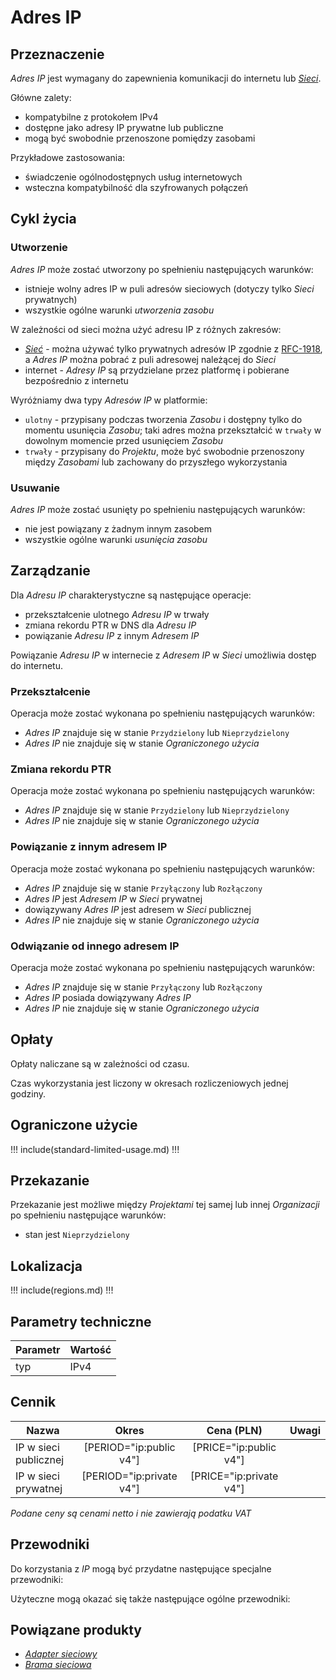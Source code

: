 # Adres IP

## Przeznaczenie

*Adres IP* jest wymagany do zapewnienia komunikacji do internetu lub *[Sieci](/resource/networking/network.md)*.

Główne zalety:

 * kompatybilne z protokołem IPv4
 * dostępne jako adresy IP prywatne lub publiczne
 * mogą być swobodnie przenoszone pomiędzy zasobami

Przykładowe zastosowania:

 * świadczenie ogólnodostępnych usług internetowych
 * wsteczna kompatybilność dla szyfrowanych połączeń

## Cykl życia

### Utworzenie

*Adres IP* może zostać utworzony po spełnieniu następujących warunków:

 * istnieje wolny adres IP w puli adresów sieciowych (dotyczy tylko *Sieci* prywatnych)
 * wszystkie ogólne warunki *utworzenia zasobu*

W zależności od sieci można użyć adresu IP z różnych zakresów:

 * *[Sieć](/resource/networking/network.md)* - można używać tylko prywatnych adresów IP zgodnie z [RFC-1918](https://tools.ietf.org/html/rfc1918), a *Adres IP* można pobrać z puli adresowej należącej do *Sieci*
 * internet - *Adresy IP* są przydzielane przez platformę i pobierane bezpośrednio z internetu

Wyróżniamy dwa typy *Adresów IP* w platformie:

 * ```ulotny``` - przypisany podczas tworzenia *Zasobu* i dostępny tylko do momentu usunięcia *Zasobu*; taki adres można przekształcić w ```trwały``` w dowolnym momencie przed usunięciem *Zasobu*
 * ```trwały``` - przypisany do *Projektu*, może być swobodnie przenoszony między *Zasobami* lub zachowany do przyszłego wykorzystania

### Usuwanie

*Adres IP* może zostać usunięty po spełnieniu następujących warunków:

 * nie jest powiązany z żadnym innym zasobem
 * wszystkie ogólne warunki *usunięcia zasobu*

## Zarządzanie

Dla *Adresu IP* charakterystyczne są następujące operacje:

 * przekształcenie ulotnego *Adresu IP* w trwały
 * zmiana rekordu PTR w DNS dla *Adresu IP*
 * powiązanie *Adresu IP* z innym *Adresem IP*

Powiązanie *Adresu IP* w internecie z *Adresem IP* w *Sieci* umożliwia dostęp do internetu.

### Przekształcenie

Operacja może zostać wykonana po spełnieniu następujących warunków:

 * *Adres IP* znajduje się w stanie ```Przydzielony``` lub ```Nieprzydzielony```
 * *Adres IP* nie znajduje się w stanie *Ograniczonego użycia*

### Zmiana rekordu PTR

Operacja może zostać wykonana po spełnieniu następujących warunków:

 * *Adres IP* znajduje się w stanie ```Przydzielony``` lub ```Nieprzydzielony```
 * *Adres IP* nie znajduje się w stanie *Ograniczonego użycia*

### Powiązanie z innym adresem IP

Operacja może zostać wykonana po spełnieniu następujących warunków:

 * *Adres IP* znajduje się w stanie ```Przyłączony``` lub ```Rozłączony```
 * *Adres IP* jest *Adresem IP* w *Sieci* prywatnej
 * dowiązywany *Adres IP* jest adresem w *Sieci* publicznej
 * *Adres IP* nie znajduje się w stanie *Ograniczonego użycia*

### Odwiązanie od innego adresem IP

Operacja może zostać wykonana po spełnieniu następujących warunków:

 * *Adres IP* znajduje się w stanie ```Przyłączony``` lub ```Rozłączony```
 * *Adres IP* posiada dowiązywany *Adres IP*
 * *Adres IP* nie znajduje się w stanie *Ograniczonego użycia*

## Opłaty

Opłaty naliczane są w zależności od czasu.

Czas wykorzystania jest liczony w okresach rozliczeniowych jednej godziny.

## Ograniczone użycie

!!! include(standard-limited-usage.md) !!!

## Przekazanie

Przekazanie jest możliwe między *Projektami* tej samej lub innej *Organizacji* po spełnieniu następujące warunków:

 * stan jest ``Nieprzydzielony``

## Lokalizacja

!!! include(regions.md) !!!

## Parametry techniczne

Parametr | Wartość
-------- | ---
typ      | IPv4

## Cennik

Nazwa                  | Okres                    | Cena (PLN)               | Uwagi
---------------------- | :----------------------: | :----------------------: | ---------:
IP w sieci publicznej  | [PERIOD="ip:public v4"]  | [PRICE="ip:public v4"]   |
IP w sieci prywatnej   | [PERIOD="ip:private v4"] | [PRICE="ip:private v4"] |

*Podane ceny są cenami netto i nie zawierają podatku VAT*

<!--
Transfer is aavailabe due following reason:
- security restriction of creating subzones
-->

## Przewodniki

Do korzystania z *IP* mogą być przydatne następujące specjalne przewodniki:

<PageList path_re="guide/networking/ip-address/"/>

Użyteczne mogą okazać się także następujące ogólne przewodniki:

<PageList path_re="guide/resource/"/>

## Powiązane produkty

 * *[Adapter sieciowy](/resource/networking/network.md)*
 * *[Brama sieciowa](/resource/networking/network.md)*
